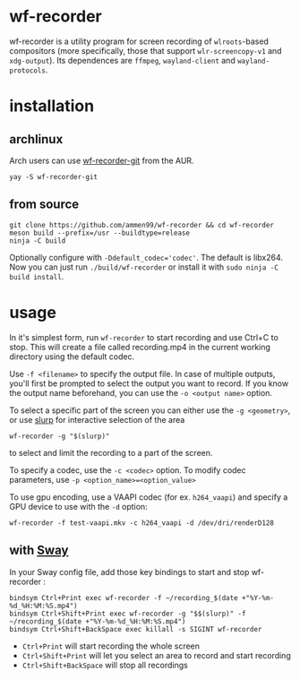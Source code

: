 # wf-recorder

wf-recorder is a utility program for screen recording of `wlroots`-based compositors (more specifically, those that support `wlr-screencopy-v1` and `xdg-output`). Its dependences are `ffmpeg`, `wayland-client` and `wayland-protocols`.

# installation

## archlinux

Arch users can use [wf-recorder-git](https://aur.archlinux.org/packages/wf-recorder-git/) from the AUR.
```
yay -S wf-recorder-git 
```


## from source

```
git clone https://github.com/ammen99/wf-recorder && cd wf-recorder
meson build --prefix=/usr --buildtype=release
ninja -C build
```
Optionally configure with `-Ddefault_codec='codec'`. The default is libx264. Now you can just run `./build/wf-recorder` or install it with `sudo ninja -C build install`.

# usage
In it's simplest form, run `wf-recorder` to start recording and use Ctrl+C to stop. This will create a file called recording.mp4 in the current working directory using the default codec.

Use `-f <filename>` to specify the output file. In case of multiple outputs, you'll first be prompted to select the output you want to record. If you know the output name beforehand, you can use the `-o <output name>` option. 

To select a specific part of the screen you can either use the `-g <geometry>`, or use [slurp](https://github.com/emersion/slurp) for interactive selection of the area
```
wf-recorder -g "$(slurp)"
``` 
to select and limit the recording to a part of the screen.

To specify a codec, use the `-c <codec>` option. To modify codec parameters, use `-p <option_name>=<option_value>`

To use gpu encoding, use a VAAPI codec (for ex. `h264_vaapi`) and specify a GPU device to use with the `-d` option:
```
wf-recorder -f test-vaapi.mkv -c h264_vaapi -d /dev/dri/renderD128
```

## with [Sway](https://swaywm.org/)

In your Sway config file, add those key bindings to start and stop wf-recorder :

```
bindsym Ctrl+Print exec wf-recorder -f ~/recording_$(date +"%Y-%m-%d_%H:%M:%S.mp4")
bindsym Ctrl+Shift+Print exec wf-recorder -g "$$(slurp)" -f ~/recording_$(date +"%Y-%m-%d_%H:%M:%S.mp4")
bindsym Ctrl+Shift+BackSpace exec killall -s SIGINT wf-recorder
```

* `Ctrl+Print` will start recording the whole screen
* `Ctrl+Shift+Print` will let you select an area to record and start recording
* `Ctrl+Shift+BackSpace` will stop all recordings
